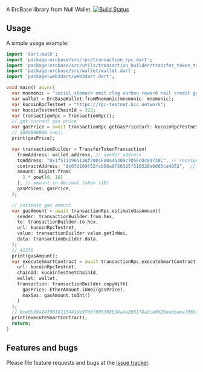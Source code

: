 A ErcBase library from Null Wallet.
[![Build Status](https://github.com/dart-lang/http/workflows/Dart%20CI/badge.svg)](https://github.com/dart-lang/http/actions?query=workflow%3A"Dart+CI"+branch%develop)

## Usage

A simple usage example:

```dart
import 'dart:math';
import 'package:ercbase/src/rpc/transaction_rpc.dart';
import 'package:ercbase/src/utils/transaction_builder/transfer_token_transaction.dart';
import 'package:ercbase/src/wallet/wallet.dart';
import 'package:web3dart/web3dart.dart';

void main() async{
  var mnemonic = "social stomach omit clog carbon reward rail credit gasp two mobile dove";
  var wallet = ErcBaseWallet.fromMnemonic(mnemonic: mnemonic);
  var kucoinRpcTestnet = "https://rpc-testnet.kcc.network";
  var kucoinTestnetChainId = 322;
  var transactionRpc = TransactionRpc();
  // get current gas price
  var gasPrice = await transactionRpc.getGasPrice(url: kucoinRpcTestnet);
  // 1000000000 (wei)
  print(gasPrice);

  var transactionBuilder = TransferTokenTransaction(
    fromAddress: wallet.address, // sender address 
    toAddress: "0x1f511296513Af2001F80a45309c7D5FcDc03738C", // receipent address
    contractAddress: "0x07d169f52fcb96a9f56325f510528e0d65ca4952",  // token address (DAI Testnet),
    amount: BigInt.from(
      1 * pow(10, 18)
    ), // amount in decimal token (18)
    gasPrices: gasPrice,
  );

  // estimate gas amount
  var gasAmount = await transactionRpc.estimateGasAmount(
    sender: transactionBuilder.from.hex,
    to: transactionBuilder.to.hex,
    url: kucoinRpcTestnet,
    value: transactionBuilder.value.getInWei,
    data: transactionBuilder.data,
  );
  // 41256
  print(gasAmount);
  var executeSmartContract = await transactionRpc.executeSmartContract(
    url: kucoinRpcTestnet, 
    chainId: kucoinTestnetChainId, 
    wallet: wallet, 
    transaction: transactionBuilder.copyWith(
      gasPrice: EtherAmount.inWei(gasPrice),
      maxGas: gasAmount.toInt()
    )
  );
  // 0xe6b20a2470018115441de97d6f906308b38a4a2961f8a2ce6b29eebbaeaf95b1
  print(executeSmartContract);
  return;
}
```

## Features and bugs

Please file feature requests and bugs at the [issue tracker][tracker].

[tracker]: http://example.com/issues/replaceme
